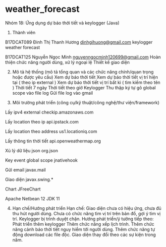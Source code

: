 # weather_forecast

Nhóm 18: Ứng dụng dự báo thời tiết và keylogger (Java)
1. Thành viên

B17DCAT089
Đinh Thị Thanh Hương
dinhgihuong@gmail.com
keylogger
weather forecast

B17DCAT125
Nguyễn Ngọc Minh
nguyenngocminh120699@gmail.com
Hoàn thiện chức năng người dùng, xử lý ngoại lệ
Thiết kế giao diện

2. Mô tả hệ thống (mô tả tổng quan và các chức năng chính/quan trọng hoặc được yêu cầu)
Xem dự báo thời tiết
Xem dự báo thời tiết vị trí hiện tại ( theo ip external )
Xem dự báo thời tiết vị trí bất kì ( tìm kiếm theo tên )
Thời tiết 7 ngày
Thời tiết theo giờ
Keylogger
Thu thập ký tự gõ global scope vào file log
Gửi file log vào gmail

3. Môi trường phát triển (công cụ/kỹ thuật/công nghệ/thư viện/framework)


Lấy ipv4 external
checkip.amazonaws.com

Lấy location theo ip
api.ipstack.com


Lấy location theo address
us1.locationiq.com


Lấy thông tin thời tiết 
api.openweathermap.org


Xủ lý dữ liệu json
org.json

Key event global scope
jnativehook

Gửi email
javax.mail

Giao diện
javax.swing.*

Chart
JFreeChart

Apache Netbean 12
JDK 11



4. Hạn chế/Hướng phát triển
 Hạn chế:
Giao diện chưa có hiệu ứng, chưa đủ thu hút người dùng.
Chưa có chức năng tìm vị trí trên bản đồ, gợi ý tìm vị trí.
Keylogger bị trình duyệt chặn.
Hướng phát triển/ý tưởng tiếp theo:
Phát triển thêm keylogger
Thêm chức năng xếp lịch trình.
Thêm chức năng cảnh báo thời tiết nguy hiểm tới người dùng.
Thêm chức năng tự động download các file độc.
Giao diện thay đổi theo các sự kiện trong năm.
